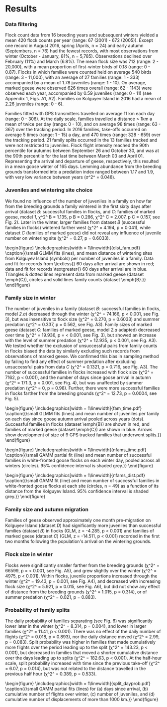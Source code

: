 
# Results

### Data filtering

Flock count data from 16 breeding years and subsequent winters yielded a mean 420 flock counts per year (range: 67 (2001) - 672 (2005)). Except one record in August 2016, spring (Aprils, n = 24) and early autumn (Septembers, n = 76) had the fewest records, with most observations from winter (October - January, 81%, n = 5,785). Observations declined over February (11%) and March (6.8%). The mean flock size was 712 (range: 2 - 20,000), with a mean proportion of first-winter birds of 0.18 (range: 0 - 0.87). Flocks in which families were counted held on average 540 birds (range: 3 - 11,000), with an average of 27 families (range: 1 - 333) accompanied by a mean of 1.78 juveniles (range: 1 - 10). On average, marked geese were observed 626 times overall (range: 62 - 1143) were observed each year, accompanied by 0.59 juveniles (range: 0 - 11) (see Appendix 1, Figs. A1, A2).
Families on Kolguyev Island in 2016 had a mean of 2.26 juveniles (range: 0 - 6).

Families fitted with GPS transmitters travelled on average 11 km each day (range: 0 - 306). At the daily scale, families travelled a distance > 1km a mean of twice per day (range: 0 - 10), and on average 98 times (range: 63 - 367) over the tracking period.
In 2016 families, take-offs occurred on average 5 times (range: 1 - 15) a day, and 470 times (range: 328 - 659) over the tracking period. 21 family splits occurred in the 13 families tracked and were not restricted to juveniles.
Flock flight intensity reached the 90th percentile for autumns between September 26 and October 30, and  was at the 90th percentile for the last time between March 03 and April 01. Representing the arrival and departure of geese, respectively, this resulted in a mean goose winter of 165 days.
Lemming abundance from the breeding grounds transformed into a predation index ranged between 1.17 and 1.9, with very low variance between years (σ^2^ = 0.048).

### Juveniles and wintering site choice

We found no influence of the number of juveniles in a family on how far from the breeding grounds a family wintered in the first sixty days after arrival (dataset *B*: successful families in flocks, and *C*: families of marked geese, model *1*, χ^2^ B = 1.135, p B = 0.286, χ^2^ C = 2.007, p C = 0.157, see Fig. 2). Later in the winter, larger families from dataset *B* (successful families in flocks) wintered farther west (χ^2^ = 4.194, p = 0.041), while dataset *C* (families of marked geese) did not reveal any influence of juvenile number on wintering site (χ^2^ = 0.27, p = 0.6033).

\begin{figure}
\includegraphics[width = 1\linewidth]{dist_fam.pdf}
\caption{{\small GLMM fits (lines), and mean distance of wintering sites from Kolguyev Island (symbols) per number of juveniles in a family. Data and fit for
records from \textless{} 60 days after arrival are shown in red; data and fit for records \textgreater{} 60 days after arrival are in blue.
Triangles \& dotted lines represent data from marked geese (dataset \emph{C}), circles and solid lines family counts (dataset \emph{B}.}}
\end{figure}

### Family size in winter

The number of juveniles in a family (dataset *B*: successful families in flocks, model *2.a*) decreased through the winter (χ^2^ = 74.166, p < 0.001, see Fig. 3), but was insensitive to flock size (χ^2^ = 0.270, p = 0.6033) and summer predation (χ^2^ = 0.337, p = 0.562, see Fig. A3).
Family sizes of marked geese (dataset *C*: families of marked geese, model *2.a* adapted) decreased over time (χ^2^ = 19.936, p = < 0.001, see Fig. 3), but showed an increase with the level of summer predation (χ^2^ = 12.935, p < 0.001, see Fig. A3).
We tested whether the exclusion of unsuccessful pairs from family counts in flocks biased the data by similarly excluding such records from observations of marked geese. We confirmed this bias in sampling method by failing to find any effect of summer predation after excluding unsuccessful pairs from data *C* (χ^2^ = 0.1321, p = 0.716, see Fig. A3).
The number of successful families in flocks increased with flock size (χ^2^ = 7162, p < 0.001), and the number of days since goose arrival in autumn (χ^2^ = 171.3, p < 0.001, see Fig. 4), but was unaffected by summer predation (χ^2^ = 0, p = 0.98). Further, there were more successful families in flocks farther from the breeding grounds (χ^2^ = 12.73, p = 0.0004, see Fig. 5).

\begin{figure}
\includegraphics[width = 1\linewidth]{fam_time.pdf}
\caption{{\small GLMM fits (lines) and mean number of juveniles per family on each day since goose autumn arrival pooled across years (dots). Successful families in flocks (dataset \emph{B}) are shown in red, and families of marked geese (dataset \emph{C}) are shown in blue. Arrows show development of size of 9 GPS tracked families that underwent splits.}}
\end{figure}

\begin{figure}
\includegraphics[width = 1\linewidth]{nfams_time.pdf}
\caption{{\small GAMM partial fit (line) and mean number of successful families in
white-fronted goose flocks on each winter day, pooled across all winters
(circles). 95\% confidence interval is shaded grey.}}
\end{figure}

\begin{figure}
\includegraphics[width = 1\linewidth]{nfams_dist.pdf}
\caption{{\small GAMM fit (line) and mean number of successful families in
white-fronted goose flocks at each site (circles, n = 49) as a function
of its distance from the Kolguyev Island. 95\% confidence interval is
shaded grey.}}
\end{figure}

### Family size and autumn migration

Families of geese observed approximately one month pre-migration on Kolguyev Island (dataset *D*) had significantly more juveniles than successful families (dataset *B*) in flocks (GLM, z = -4.285, p < 0.001) and families of marked geese (dataset *C*) (GLM, z = -14.511, p < 0.001) recorded in the first two months following the population's arrival on the wintering grounds.

### Flock size in winter

Flocks were significantly smaller farther from the breeding grounds (χ^2^ = 66599, p = < 0.001, see Fig. A5), and grew slightly over the winter (χ^2^ = 4975, p < 0.001).
Within flocks, juvenile proportions increased through the winter (χ^2^ = 19.43, p = 0.001, see Fig. A4), and decreased with increasing flock size (χ^2^ = 5.921, p = 0.015, see Fig. A6), but did not show any effect of distance from the breeding grounds (χ^2^ = 1.015, p = 0.314), or of summer predation (χ^2^ = 0.021, p = 0.883).

### Probability of family splits

The daily probability of families separating (see Fig. 6) was significantly lower later in the winter (χ^2^ = 8.314, p = 0.004), and lower in larger families (χ^2^ = 11.41, p < 0.001). There was no effect of the daily number of flights (χ^2^ = 0.018, p = 0.893), nor the daily distance moved (χ^2^ = 2.99, p = 0.083). Split probability was higher in families that made cumulatively more flights over the period leading up to the split (χ^2^ = 143.23, p < 0.001), but decreased in families that moved a shorter cumulative distance over the days leading up to splits (χ^2^ = 182.63, p < 0.001). At the half-hour scale, split probability increased with time since the previous take-off (χ^2^ = 6.07, p = 0.014), but was not related to the distance travelled in the previous half hour (χ^2^ = 0.389, p = 0.533).

\begin{figure}
\includegraphics[width = 1\linewidth]{split_dayprob.pdf}
\caption{{\small GAMM partial fits (lines) for (a) days since arrival, (b) cumulative number of flights over winter, (c) number of juveniles, and (d) cumulative number of displacements of more than 1000 km.}}
\end{figure}
